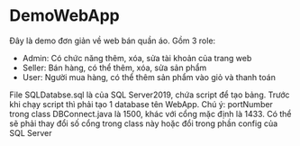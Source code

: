 # DemoWebApp
Đây là demo đơn giản về web bán quần áo. Gồm 3 role: 
- Admin: Có chức năng thêm, xóa, sửa tài khoản của trang web
- Seller: Bán hàng, có thể thêm, xóa, sửa sản phẩm
- User: Người mua hàng, có thể thêm sản phẩm vào giỏ và thanh toán

File SQLDatabse.sql là của SQL Server2019, chứa script để tạo bảng. Trước khi chạy script thì phải tạo 1 database tên WebApp. 
Chú ý: portNumber trong class DBConnect.java là 1500, khác với cổng mặc định là 1433. Có thể sẽ phải thay đổi số cổng trong class này hoặc đổi trong phần config của SQL Server
